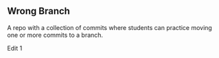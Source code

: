 ## Wrong Branch

A repo with a collection of commits where students can practice moving 
one or more commits to a branch.

Edit 1


